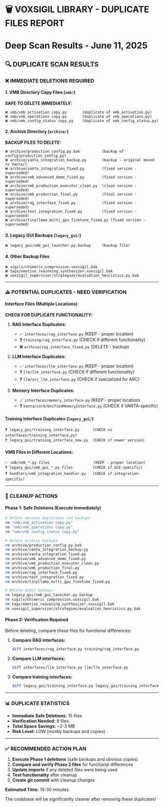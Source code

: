 # 🗑️ VOXSIGIL LIBRARY - DUPLICATE FILES REPORT
# Deep Scan Results - June 11, 2025

## 🔍 DUPLICATE SCAN RESULTS

### ❌ **IMMEDIATE DELETIONS REQUIRED**

#### **1. VMB Directory Copy Files** (`vmb/`)
**SAFE TO DELETE IMMEDIATELY:**
```
❌ vmb/vmb_activation copy.py       (duplicate of vmb_activation.py)
❌ vmb/vmb_operations copy.py       (duplicate of vmb_operations.py)  
❌ vmb/vmb_config_status copy.py    (duplicate of vmb_config_status.py)
```

#### **2. Archive Directory** (`archive/`)
**BACKUP FILES TO DELETE:**
```
❌ archive/production_config.py.bak          (backup of config/production_config.py)
❌ archive/vanta_integration_backup.py       (backup - original moved to Vanta/)
❌ archive/vanta_integration_fixed.py        (fixed version - superseded)
❌ archive/vmb_advanced_demo_fixed.py        (fixed version - superseded)
❌ archive/vmb_production_executor_clean.py  (clean version - superseded)
❌ archive/vmb_production_final.py           (final version - superseded)
❌ archive/rag_interface_fixed.py            (fixed version - superseded)
❌ archive/test_integration_fixed.py         (fixed version - superseded)
❌ archive/tinyllama_multi_gpu_finetune_fixed.py (fixed version - superseded)
```

#### **3. Legacy GUI Backups** (`legacy_gui/`)
```
❌ legacy_gui/vmb_gui_launcher.py.backup     (backup file)
```

#### **4. Other Backup Files**
```
❌ sigils/chimeric_compression.voxsigil.bak
❌ tags/emotive_reasoning_synthesizer.voxsigil.bak  
❌ voxsigil_supervisor/strategies/evaluation_heuristics.py.bak
```

---

### ⚠️ **POTENTIAL DUPLICATES - NEED VERIFICATION**

#### **Interface Files** (Multiple Locations)
**CHECK FOR DUPLICATE FUNCTIONALITY:**

1. **RAG Interface Duplicates:**
   - ✅ `interfaces/rag_interface.py` (KEEP - proper location)
   - ❓ `training/rag_interface.py` (CHECK if different functionality)
   - ❌ `archive/rag_interface_fixed.py` (DELETE - backup)

2. **LLM Interface Duplicates:**
   - ✅ `interfaces/llm_interface.py` (KEEP - proper location)  
   - ❓ `llm/llm_interface.py` (CHECK if different functionality)
   - ❓ `llm/arc_llm_interface.py` (CHECK if specialized for ARC)

3. **Memory Interface Duplicates:**
   - ✅ `interfaces/memory_interface.py` (KEEP - proper location)
   - ❓ `Vanta/core/UnifiedMemoryInterface.py` (CHECK if VANTA-specific)

#### **Training Interface Duplicates** (`legacy_gui/`)
```
❓ legacy_gui/training_interface.py      (CHECK vs interfaces/training_interface.py)
❓ legacy_gui/training_interface_new.py  (CHECK if newer version)
```

#### **VMB Files in Different Locations:**
```
✅ vmb/vmb_*.py files                    (KEEP - proper location)
❓ legacy_gui/vmb_gui_*.py files         (CHECK if GUI-specific)
❓ handlers/vmb_integration_handler.py   (CHECK if integration-specific)
```

---

### 🧹 **CLEANUP ACTIONS**

#### **Phase 1: Safe Deletions** (Execute immediately)
```bash
# Delete obvious duplicates and backups
rm "vmb/vmb_activation copy.py"
rm "vmb/vmb_operations copy.py" 
rm "vmb/vmb_config_status copy.py"

# Delete archive backups
rm archive/production_config.py.bak
rm archive/vanta_integration_backup.py
rm archive/vanta_integration_fixed.py
rm archive/vmb_advanced_demo_fixed.py
rm archive/vmb_production_executor_clean.py
rm archive/vmb_production_final.py
rm archive/rag_interface_fixed.py
rm archive/test_integration_fixed.py
rm archive/tinyllama_multi_gpu_finetune_fixed.py

# Delete other backups
rm legacy_gui/vmb_gui_launcher.py.backup
rm sigils/chimeric_compression.voxsigil.bak
rm tags/emotive_reasoning_synthesizer.voxsigil.bak
rm voxsigil_supervisor/strategies/evaluation_heuristics.py.bak
```

#### **Phase 2: Verification Required** 
Before deleting, compare these files for functional differences:

1. **Compare RAG interfaces:**
   ```bash
   diff interfaces/rag_interface.py training/rag_interface.py
   ```

2. **Compare LLM interfaces:**
   ```bash
   diff interfaces/llm_interface.py llm/llm_interface.py
   ```

3. **Compare training interfaces:**
   ```bash
   diff legacy_gui/training_interface.py legacy_gui/training_interface_new.py
   ```

---

### 📊 **DUPLICATE STATISTICS**

- **Immediate Safe Deletions:** 15 files
- **Verification Needed:** 8 files  
- **Total Space Savings:** ~2-3 MB
- **Risk Level:** LOW (mostly backups and copies)

---

### ✅ **RECOMMENDED ACTION PLAN**

1. **Execute Phase 1 deletions** (safe backups and obvious copies)
2. **Compare and verify Phase 2 files** for functional differences
3. **Update imports** if any deleted files were being used
4. **Test functionality** after cleanup
5. **Create git commit** with cleanup changes

**Estimated Time:** 15-30 minutes

The codebase will be significantly cleaner after removing these duplicates!
